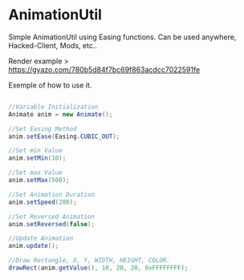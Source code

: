 # AnimationUtil
Simple AnimationUtil using Easing functions. Can be used anywhere, Hacked-Client, Mods, etc..


Render example >
https://gyazo.com/780b5d84f7bc69f863acdcc7022591fe


Exemple of how to use it.

```java

//Variable Initialization
Animate anim = new Animate();

//Set Easing Method
anim.setEase(Easing.CUBIC_OUT);

//Set min Value
anim.setMin(10);

//Set max Value
anim.setMax(500);

//Set Animation Duration
anim.setSpeed(200);

//Set Reversed Animation
anim.setReversed(false);

//Update Animation
anim.update();

//Draw Rectangle, X, Y, WIDTH, HEIGHT, COLOR.
drawRect(anim.getValue(), 10, 20, 20, 0xFFFFFFFF);
```

